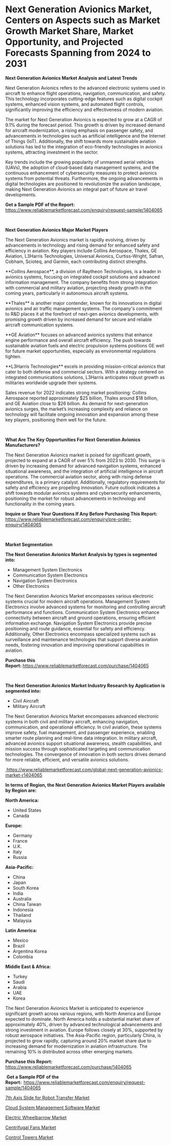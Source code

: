<p><h1>Next Generation Avionics Market, Centers on Aspects such as Market Growth Market Share, Market Opportunity, and Projected Forecasts Spanning from 2024 to 2031</h1></p><p><strong>Next Generation Avionics Market Analysis and Latest Trends</strong></p>
<p><p>Next Generation Avionics refers to the advanced electronic systems used in aircraft to enhance flight operations, navigation, communication, and safety. This technology incorporates cutting-edge features such as digital cockpit systems, enhanced vision systems, and automated flight controls, significantly improving the efficiency and effectiveness of modern aviation. </p><p>The market for Next Generation Avionics is expected to grow at a CAGR of 9.1% during the forecast period. This growth is driven by increased demand for aircraft modernization, a rising emphasis on passenger safety, and advancements in technologies such as artificial intelligence and the Internet of Things (IoT). Additionally, the shift towards more sustainable aviation solutions has led to the integration of eco-friendly technologies in avionics systems, attracting investment in the sector.</p><p>Key trends include the growing popularity of unmanned aerial vehicles (UAVs), the adoption of cloud-based data management systems, and the continuous enhancement of cybersecurity measures to protect avionics systems from potential threats. Furthermore, the ongoing advancements in digital technologies are positioned to revolutionize the aviation landscape, making Next Generation Avionics an integral part of future air travel developments.</p></p>
<p><strong>Get a Sample PDF of the Report:&nbsp;</strong> <a href="https://www.reliablemarketforecast.com/enquiry/request-sample/1404065?utm_campaign=1326&utm_medium=2&utm_source=Github&utm_content=ia&utm_term=23102024&utm_id=next-generation-avionics">https://www.reliablemarketforecast.com/enquiry/request-sample/1404065</a></p>
<p>&nbsp;</p>
<p><strong>Next Generation Avionics Major Market Players</strong></p>
<p><p>The Next Generation Avionics market is rapidly evolving, driven by advancements in technology and rising demand for enhanced safety and efficiency in aviation. Key players include Collins Aerospace, Thales, GE Aviation, L3Harris Technologies, Universal Avionics, Curtiss-Wright, Safran, Cobham, Scioteq, and Garmin, each contributing distinct strengths.</p><p>**Collins Aerospace**, a division of Raytheon Technologies, is a leader in avionics systems, focusing on integrated cockpit solutions and advanced information management. The company benefits from strong integration with commercial and military aviation, projecting steady growth in the coming years, particularly in autonomous aircraft systems.</p><p>**Thales** is another major contender, known for its innovations in digital avionics and air traffic management systems. The company's commitment to R&D places it at the forefront of next-gen avionics developments, with promising growth driven by increased demand for secure and reliable aircraft communication systems.</p><p>**GE Aviation** focuses on advanced avionics systems that enhance engine performance and overall aircraft efficiency. The push towards sustainable aviation fuels and electric propulsion systems positions GE well for future market opportunities, especially as environmental regulations tighten.</p><p>**L3Harris Technologies** excels in providing mission-critical avionics that cater to both defense and commercial sectors. With a strategy centered on integrated communications solutions, L3Harris anticipates robust growth as militaries worldwide upgrade their systems.</p><p>Sales revenue for 2022 indicates strong market positioning: Collins Aerospace reported approximately $25 billion, Thales around $18 billion, and GE Aviation close to $26 billion. As demand for next-generation avionics surges, the market’s increasing complexity and reliance on technology will facilitate ongoing innovation and expansion among these key players, positioning them well for the future.</p></p>
<p>&nbsp;</p>
<p><strong>What Are The Key Opportunities For Next Generation Avionics Manufacturers?</strong></p>
<p><p>The Next Generation Avionics market is poised for significant growth, projected to expand at a CAGR of over 5% from 2023 to 2030. This surge is driven by increasing demand for advanced navigation systems, enhanced situational awareness, and the integration of artificial intelligence in aircraft operations. The commercial aviation sector, along with rising defense expenditures, is a primary catalyst. Additionally, regulatory requirements for safety and efficiency are propelling innovation. Future outlook indicates a shift towards modular avionics systems and cybersecurity enhancements, positioning the market for robust advancements in technology and functionality in the coming years.</p></p>
<p><strong>Inquire or Share Your Questions If Any Before Purchasing This Report:</strong> <a href="https://www.reliablemarketforecast.com/enquiry/pre-order-enquiry/1404065?utm_campaign=1326&utm_medium=2&utm_source=Github&utm_content=ia&utm_term=23102024&utm_id=next-generation-avionics">https://www.reliablemarketforecast.com/enquiry/pre-order-enquiry/1404065</a></p>
<p>&nbsp;</p>
<p><strong>Market Segmentation</strong></p>
<p><strong>The Next Generation Avionics Market Analysis by types is segmented into:</strong></p>
<p><ul><li>Management System Electronics</li><li>Communication System Electronics</li><li>Navigation System Electronics</li><li>Other Electronics</li></ul></p>
<p><p>The Next Generation Avionics Market encompasses various electronic systems crucial for modern aircraft operations. Management System Electronics involve advanced systems for monitoring and controlling aircraft performance and functions. Communication System Electronics enhance connectivity between aircraft and ground operations, ensuring efficient information exchange. Navigation System Electronics provide precise positioning and route guidance, essential for safety and efficiency. Additionally, Other Electronics encompass specialized systems such as surveillance and maintenance technologies that support diverse aviation needs, fostering innovation and improving operational capabilities in aviation.</p></p>
<p><strong>Purchase this Report:&nbsp;</strong><a href="https://www.reliablemarketforecast.com/purchase/1404065?utm_campaign=1326&utm_medium=2&utm_source=Github&utm_content=ia&utm_term=23102024&utm_id=next-generation-avionics">https://www.reliablemarketforecast.com/purchase/1404065</a></p>
<p>&nbsp;</p>
<p><strong>The Next Generation Avionics Market Industry Research by Application is segmented into:</strong></p>
<p><ul><li>Civil Aircraft</li><li>Military Aircraft</li></ul></p>
<p><p>The Next Generation Avionics Market encompasses advanced electronic systems in both civil and military aircraft, enhancing navigation, communication, and operational efficiency. In civil aviation, these systems improve safety, fuel management, and passenger experience, enabling smarter route planning and real-time data integration. In military aircraft, advanced avionics support situational awareness, stealth capabilities, and mission success through sophisticated targeting and communication technologies. The convergence of innovation in both sectors drives demand for more reliable, efficient, and versatile avionics solutions.</p></p>
<p><a href="https://www.reliablemarketforecast.com/global-next-generation-avionics-market-r1404065?utm_campaign=1326&utm_medium=2&utm_source=Github&utm_content=ia&utm_term=23102024&utm_id=next-generation-avionics">&nbsp;https://www.reliablemarketforecast.com/global-next-generation-avionics-market-r1404065</a></p>
<p><strong>In terms of Region, the Next Generation Avionics Market Players available by Region are:</strong></p>
<p>
    <p> <strong> North America: </strong>
        <ul>
            <li>United States</li>
            <li>Canada</li>
        </ul>
        </p> 
    <p> <strong> Europe: </strong>
        <ul>
            <li>Germany</li>
            <li>France</li>
            <li>U.K.</li>
            <li>Italy</li>
            <li>Russia</li>
        </ul>
        </p> 
    <p> <strong> Asia-Pacific: </strong>
        <ul>
            <li>China</li>
            <li>Japan</li>
            <li>South Korea</li>
            <li>India</li>
            <li>Australia</li>
            <li>China Taiwan</li>
            <li>Indonesia</li>
            <li>Thailand</li>
            <li>Malaysia</li>
        </ul>
        </p> 
    <p> <strong> Latin America: </strong>
        <ul>
            <li>Mexico</li>
            <li>Brazil</li>
            <li>Argentina Korea</li>
            <li>Colombia</li>
        </ul>
        </p> 
    <p> <strong> Middle East & Africa: </strong>
        <ul>
            <li>Turkey</li>
            <li>Saudi</li>
            <li>Arabia</li>
            <li>UAE</li>
            <li>Korea</li>
        </ul>
    </p>
    </p>
<p><p>The Next Generation Avionics Market is anticipated to experience significant growth across various regions, with North America and Europe expected to dominate. North America holds a substantial market share of approximately 40%, driven by advanced technological advancements and strong investment in aviation. Europe follows closely at 30%, supported by robust aerospace initiatives. The Asia-Pacific region, particularly China, is projected to grow rapidly, capturing around 20% market share due to increasing demand for modernization in aviation infrastructure. The remaining 10% is distributed across other emerging markets.</p></p>
<p><strong>Purchase this Report: </strong><a href="https://www.reliablemarketforecast.com/purchase/1404065?utm_campaign=1326&utm_medium=2&utm_source=Github&utm_content=ia&utm_term=23102024&utm_id=next-generation-avionics">https://www.reliablemarketforecast.com/purchase/1404065</a></p>
<p>&nbsp;<strong>Get a Sample PDF of the Report:&nbsp;&nbsp;</strong><a href="https://www.reliablemarketforecast.com/enquiry/request-sample/1404065?utm_campaign=1326&utm_medium=2&utm_source=Github&utm_content=ia&utm_term=23102024&utm_id=next-generation-avionics">https://www.reliablemarketforecast.com/enquiry/request-sample/1404065</a></p>
<p><strong></strong></p>
<p><p><a href="https://github.com/kathlinesadup/Market-Research-Report-List-1/blob/main/7th-axis-slide-for-robot-transfer-market.md?utm_campaign=1326&utm_medium=2&utm_source=Github&utm_content=ia&utm_term=23102024&utm_id=next-generation-avionics">7th Axis Slide for Robot Transfer Market</a></p><p><a href="https://www.linkedin.com/pulse/exploring-cloud-system-management-software-market-dynamics-ccp6c?utm_campaign=1326&utm_medium=2&utm_source=Github&utm_content=ia&utm_term=23102024&utm_id=next-generation-avionics">Cloud System Management Software Market</a></p><p><a href="https://issuu.com/reportprime-2/docs/electric-wheelbarrow-market-size-20_9a00c34600ecfe?utm_campaign=1326&utm_medium=2&utm_source=Github&utm_content=ia&utm_term=23102024&utm_id=next-generation-avionics">Electric Wheelbarrow Market</a></p><p><a href="https://issuu.com/reportprime-2/docs/centrifugal-fans-market-size-2030.p_fd0ae8b53f8d31?utm_campaign=1326&utm_medium=2&utm_source=Github&utm_content=ia&utm_term=23102024&utm_id=next-generation-avionics">Centrifugal Fans Market</a></p><p><a href="https://www.linkedin.com/pulse/control-towers-market-penetration-strategies-untapped-sfrfc?utm_campaign=1326&utm_medium=2&utm_source=Github&utm_content=ia&utm_term=23102024&utm_id=next-generation-avionics">Control Towers Market</a></p></p>